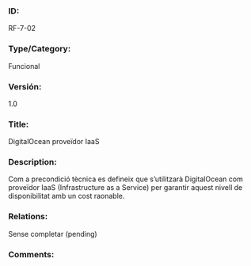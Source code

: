 ### ID:

RF-7-02

### Type/Category: 

Funcional

### Versión:

1.0

### Title:

DigitalOcean proveïdor IaaS

### Description: 

Com a precondició tècnica es defineix que s’utilitzarà DigitalOcean com proveïdor IaaS (Infrastructure as a Service) per garantir aquest nivell de disponibilitat amb un cost raonable.

### Relations: 

Sense completar (pending) 

### Comments: 
